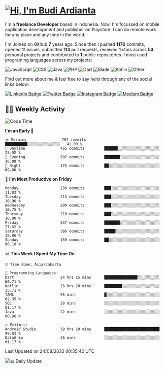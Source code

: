 # [![Hi, I'm Budi Ardianta](https://readme-typing-svg.herokuapp.com?size=24&vCenter=true&lines=%F0%9F%91%8B+Hi%2C+I'm+Budi+Ardianta+;%F0%9F%92%BB+Android+And+Web+Developer+)](https://git.io/typing-svg)

I'm a **freelance Developer** based in indonesia. Now, I'm focussed on mobile application development and publisher on Playstore. I can do remote work for any place and any time in the world.

I'm Joined on Github **7** years ago. Since then I pushed **1170** commits, opened **11** issues, submitted **114** pull requests, received **1** stars across **53** personal projects and contributed to **1** public repositories.
I most used programing languages across my projects:

![JavaScript](https://img.shields.io/badge/-JavaScript-%23f1e05a?style=flat&logo=JavaScript&logoColor=white)
![CSS](https://img.shields.io/badge/-CSS-%23563d7c?style=flat&logo=CSS&logoColor=white)
![Java](https://img.shields.io/badge/-Java-%23b07219?style=flat&logo=Java&logoColor=white)
![PHP](https://img.shields.io/badge/-PHP-%234F5D95?style=flat&logo=PHP&logoColor=white)
![Dart](https://img.shields.io/badge/-Dart-%2300B4AB?style=flat&logo=Dart&logoColor=white)
![Blade](https://img.shields.io/badge/-Blade-%23f7523f?style=flat&logo=Blade&logoColor=white)
![Kotlin](https://img.shields.io/badge/-Kotlin-%23A97BFF?style=flat&logo=Kotlin&logoColor=white)
![Other](https://img.shields.io/badge/-Other-%23ededed?style=flat&logo=Other&logoColor=white)

Find out more about me & feel free to say hello through any of the social links below:

[![Linkedin Badge](https://img.shields.io/badge/-budiardianata-blue?style=flat&logo=Linkedin&logoColor=white&link=https://www.linkedin.com/in/budiardianata/)](https://www.linkedin.com/in/budiardianata/)
[![Twitter Badge](https://img.shields.io/badge/-budiardianata-%231DA1F2.svg?style=flat&logo=twitter&logoColor=white&link=https://www.twitter.com/budiardianata)](https://www.linkedin.com/in/budiardianata/)
[![Instagram Badge](https://img.shields.io/badge/-budiardianata-purple?style=flat&logo=instagram&logoColor=white&link=https://instagram.com/budiardianata/)](https://instagram.com/budiardianata)
[![Medium Badge](https://img.shields.io/badge/-@budiardianata-%2312100E.svg?style=flat&logo=Medium&logoColor=white&link=https://medium.com/@budiardianata/)](https://medium.com/@budiardianata)

## 👨‍💻 Weekly Activity
<!--START_SECTION:waka-->
![Code Time](http://img.shields.io/badge/Code%20Time-2%2C076%20hrs%2036%20mins-blue)

**I'm an Early 🐤** 

```text
🌞 Morning                797 commits         ██████████░░░░░░░░░░░░░░░   41.00 % 
🌆 Daytime                465 commits         ██████░░░░░░░░░░░░░░░░░░░   23.92 % 
🌃 Evening                507 commits         ███████░░░░░░░░░░░░░░░░░░   26.08 % 
🌙 Night                  175 commits         ██░░░░░░░░░░░░░░░░░░░░░░░   09.00 % 
```
📅 **I'm Most Productive on Friday** 

```text
Monday                   230 commits         ███░░░░░░░░░░░░░░░░░░░░░░   11.83 % 
Tuesday                  213 commits         ███░░░░░░░░░░░░░░░░░░░░░░   10.96 % 
Wednesday                209 commits         ███░░░░░░░░░░░░░░░░░░░░░░   10.75 % 
Thursday                 210 commits         ███░░░░░░░░░░░░░░░░░░░░░░   10.80 % 
Friday                   537 commits         ███████░░░░░░░░░░░░░░░░░░   27.62 % 
Saturday                 386 commits         █████░░░░░░░░░░░░░░░░░░░░   19.86 % 
Sunday                   159 commits         ██░░░░░░░░░░░░░░░░░░░░░░░   08.18 % 
```


📊 **This Week I Spent My Time On** 

```text
🕑︎ Time Zone: Asia/Jakarta

💬 Programming Languages: 
Dart                     24 hrs 15 mins      ███████████████░░░░░░░░░░   60.71 % 
Kotlin                   13 hrs 28 mins      ████████░░░░░░░░░░░░░░░░░   33.71 % 
YAML                     56 mins             █░░░░░░░░░░░░░░░░░░░░░░░░   02.35 % 
SQL                      28 mins             ░░░░░░░░░░░░░░░░░░░░░░░░░   01.17 % 
Java                     22 mins             ░░░░░░░░░░░░░░░░░░░░░░░░░   00.96 % 

🔥 Editors: 
Android Studio           39 hrs 29 mins      █████████████████████████   98.83 % 
DataGrip                 28 mins             ░░░░░░░░░░░░░░░░░░░░░░░░░   01.17 % 
```


 Last Updated on 24/08/2023 00:35:42 UTC
<!--END_SECTION:waka-->

![📊 Daily Update](https://github.com/budiardianata/budiardianata/actions/workflows/update-activity.yml/badge.svg)
